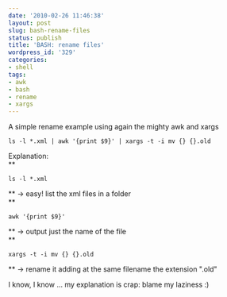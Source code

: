 ```yaml
---
date: '2010-02-26 11:46:38'
layout: post
slug: bash-rename-files
status: publish
title: 'BASH: rename files'
wordpress_id: '329'
categories:
- shell
tags:
- awk
- bash
- rename
- xargs
---
```


A simple rename example using again the mighty awk and xargs  
```
ls -l *.xml | awk '{print $9}' | xargs -t -i mv {} {}.old
```
  
  
Explanation:  
**
```
ls -l *.xml
```
** -> easy! list the xml files in a folder  
**
```
awk '{print $9}'
```
** -> output just the name of the file  
**
```
xargs -t -i mv {} {}.old
```
** -> rename it adding at the same filename the extension ".old"  
  
I know, I know ... my explanation is crap: blame my laziness :)
